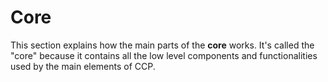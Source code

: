 # Core

This section explains how the main parts of the **core** works. It's called the "core" because it contains all the low level components and functionalities used by the main elements of CCP.

